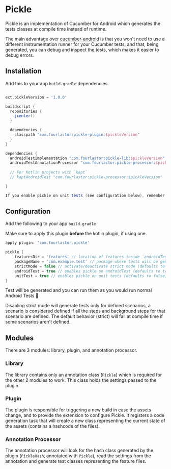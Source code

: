 # Pickle

Pickle is an implementation of Cucumber for Android which generates the tests classes at compile time instead of runtime.

The main advantage over [cucumber-android](https://github.com/cucumber/cucumber-android) is that you won't need to use a different instrumentation runner for your Cucumber tests, and that, being generated, you can debug and inspect the tests, which makes it easier to debug errors.

## Installation

Add this to your app `build.gradle` dependencies.

```gradle

ext.pickleVersion = '1.0.0'

buildscript {
  repositories {
    jcenter()
  }

  dependencies {
    classpath "com.fourlastor:pickle-plugin:$pickleVersion"
  }
}

dependencies {
  androidTestImplementation "com.fourlastor:pickle-lib:$pickleVersion"
  androidTestAnnotationProcessor "com.fourlastor:pickle-processor:$pickleVersion"
  
  // For Kotlin projects with `kapt`
  // kaptAndroidTest "com.fourlastor:pickle-processor:$pickleVersion"

}

If you enable pickle on unit tests (see configuration below), remember to apply the annotation processor on your test variant!

```

## Configuration

Add the following to your app `build.gradle`

Make sure to apply this plugin **before** the kotlin plugin, if using one. 

```gradle
apply plugin: 'com.fourlastor.pickle'

pickle {
    featuresDir = 'features' // location of features inside `androidTest/src/assets`
    packageName = 'com.example.test' // package where tests will be generated
    strictMode = false // activate/deactivate strict mode (defaults to true)
    androidTest = true // enables pickle on androidTest (defaults to true)
    unitTest = true // enables pickle on unit tests (defaults to false)
}
```

Test will be generated and you can run them as you would run normal Android Tests :tada:

Disabling strict mode will generate tests only for defined scenarios, a scenario is considered defined if all the steps and background steps for that scenario are defined. The default behavior (strict) will fail at compile time if some scenarios aren't defined.

## Modules

There are 3 modules: library, plugin, and annotation processor.

### Library

The library contains only an annotation class (`Pickle`) which is required for the other 2 modules to work. This class holds the settings passed to the plugin.

### Plugin

The plugin is responsible for triggering a new build in case the assets change, and to provide the extension to configure Pickle. It registers a code generation task that will create a new class representing the current state of the assets (contains a hashcode of the files).

### Annotation Processor

The annotation processor will look for the hash class generated by the plugin (`PickleHash`, annotated with `Pickle`), read the settings from the annotation and generate test classes representing the feature files.

